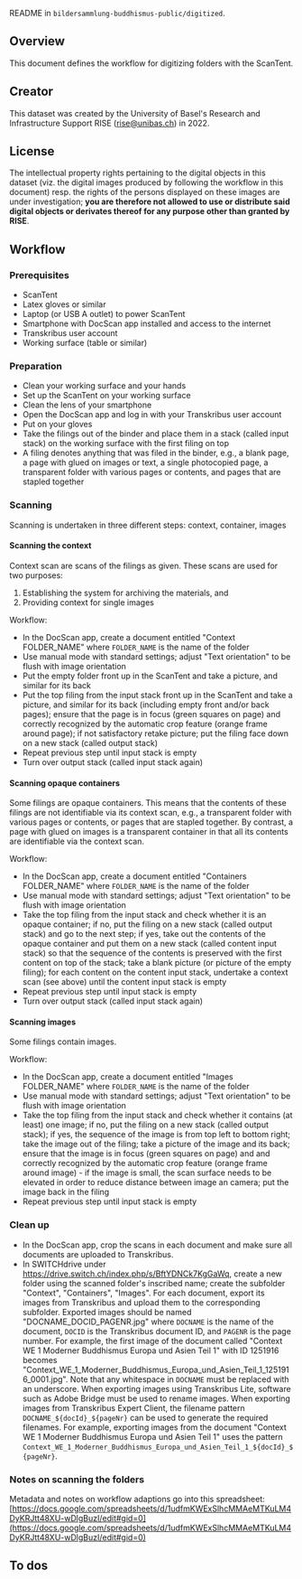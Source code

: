 README in `bildersammlung-buddhismus-public/digitized`.

## Overview

This document defines the workflow for digitizing folders with the ScanTent. 

## Creator

This dataset was created by the University of Basel's Research and Infrastructure Support RISE (rise@unibas.ch) in 2022.

## License

The intellectual property rights pertaining to the digital objects in this dataset (viz. the digital images produced by following the workflow in this document) resp. the rights of the persons displayed on these images are under investigation; **you are therefore not allowed to use or distribute said digital objects or derivates thereof for any purpose other than granted by RISE**.

## Workflow

### Prerequisites

- ScanTent
- Latex gloves or similar
- Laptop (or USB A outlet) to power ScanTent
- Smartphone with DocScan app installed and access to the internet
- Transkribus user account
- Working surface (table or similar)

### Preparation

- Clean your working surface and your hands
- Set up the ScanTent on your working surface
- Clean the lens of your smartphone
- Open the DocScan app and log in with your Transkribus user account
- Put on your gloves
- Take the filings out of the binder and place them in a stack (called input stack) on the working surface with the first filing on top
- A filing denotes anything that was filed in the binder, e.g., a blank page, a page with glued on images or text, a single photocopied page, a transparent folder with various pages or contents, and pages that are stapled together

### Scanning

Scanning is undertaken in three different steps: context, container, images

#### Scanning the context

Context scan are scans of the filings as given. These scans are used for two purposes:
1. Establishing the system for archiving the materials, and
2. Providing context for single images

Workflow:
- In the DocScan app, create a document entitled "Context FOLDER_NAME" where `FOLDER_NAME` is the name of the folder
- Use manual mode with standard settings; adjust "Text orientation" to be flush with image orientation
- Put the empty folder front up in the ScanTent and take a picture, and similar for its back
- Put the top filing from the input stack front up in the ScanTent and take a picture, and similar for its back (including empty front and/or back pages); ensure that the page is in focus (green squares on page) and correctly recognized by the automatic crop feature (orange frame around page); if not satisfactory retake picture; put the filing face down on a new stack (called output stack)
- Repeat previous step until input stack is empty
- Turn over output stack (called input stack again)

#### Scanning opaque containers

Some filings are opaque containers. This means that the contents of these filings are not identifiable via its context scan, e.g., a transparent folder with various pages or contents, or pages that are stapled together. By contrast, a page with glued on images is a transparent container in that all its contents are identifiable via the context scan.

Workflow:
- In the DocScan app, create a document entitled "Containers FOLDER_NAME" where `FOLDER_NAME` is the name of the folder
- Use manual mode with standard settings; adjust "Text orientation" to be flush with image orientation
- Take the top filing from the input stack and check whether it is an opaque container; if no, put the filing on a new stack (called output stack) and go to the next step; if yes, take out the contents of the opaque container and put them on a new stack (called content input stack) so that the sequence of the contents is preserved with the first content on top of the stack; take a blank picture (or picture of the empty filing); for each content on the content input stack, undertake a context scan (see above) until the content input stack is empty
- Repeat previous step until input stack is empty
- Turn over output stack (called input stack again)

#### Scanning images

Some filings contain images.  

Workflow:
- In the DocScan app, create a document entitled "Images FOLDER_NAME" where `FOLDER_NAME` is the name of the folder
- Use manual mode with standard settings; adjust "Text orientation" to be flush with image orientation
- Take the top filing from the input stack and check whether it contains (at least) one image; if no, put the filing on a new stack (called output stack); if yes, the sequence of the image is from top left to bottom right; take the image out of the filing; take a picture of the image and its back; ensure that the image is in focus (green squares on page) and and correctly recognized by the automatic crop feature (orange frame around image) - if the image is small, the scan surface needs to be elevated in order to reduce distance between image an camera; put the image back in the filing 
- Repeat previous step until input stack is empty

### Clean up

- In the DocScan app, crop the scans in each document and make sure all documents are uploaded to Transkribus.
- In SWITCHdrive under https://drive.switch.ch/index.php/s/BftYDNCk7KgGaWq, create a new folder using the scanned folder's inscribed name; create the subfolder "Context", "Containers", "Images". For each document, export its images from Transkribus and upload them to the corresponding subfolder. Exported images should be named "DOCNAME_DOCID_PAGENR.jpg" where `DOCNAME` is the name of the document, `DOCID` is the Transkribus document ID, and `PAGENR` is the page number. For example, the first image of the document called "Context WE 1 Moderner Buddhismus Europa und Asien Teil 1" with ID 1251916 becomes "Context_WE_1_Moderner_Buddhismus_Europa_und_Asien_Teil_1_1251916_0001.jpg". Note that any whitespace in `DOCNAME` must be replaced with an underscore. When exporting images using Transkribus Lite, software such as Adobe Bridge must be used to rename images. When exporting images from Transkribus Expert Client, the filename pattern `DOCNAME_${docId}_${pageNr}` can be used to generate the required filenames. For example, exporting images from the document "Context WE 1 Moderner Buddhismus Europa und Asien Teil 1" uses the pattern `Context_WE_1_Moderner_Buddhismus_Europa_und_Asien_Teil_1_${docId}_${pageNr}`.

### Notes on scanning the folders

Metadata and notes on workflow adaptions go into this spreadsheet: [https://docs.google.com/spreadsheets/d/1udfmKWExSlhcMMAeMTKuLM4DyKRJtt48XU-wDlgBuzI/edit#gid=0](https://docs.google.com/spreadsheets/d/1udfmKWExSlhcMMAeMTKuLM4DyKRJtt48XU-wDlgBuzI/edit#gid=0)


## To dos
